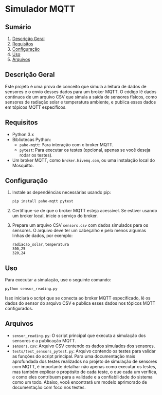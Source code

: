 # Simulador MQTT


## Sumário

1. [Descrição Geral](#descrição-geral)
2. [Requisitos](#requisitos)
3. [Configuração](#configuração)
4. [Uso](#uso)
5. [Arquivos](#arquivos)


## Descrição Geral

Este projeto é uma prova de conceito que simula a leitura de dados de sensores e o envio desses dados para um broker MQTT. O código lê dados contínuos de um arquivo CSV que simula a saída de sensores físicos, como sensores de radiação solar e temperatura ambiente, e publica esses dados em tópicos MQTT específicos.

## Requisitos

- Python 3.x
- Bibliotecas Python:
  - `paho-mqtt`: Para interação com o broker MQTT.
  - `pytest`: Para executar os testes (opcional, apenas se você deseja rodar os testes).
- Um broker MQTT, como `broker.hivemq.com`, ou uma instalação local do Mosquitto.

## Configuração

1. Instale as dependências necessárias usando pip:

   ```sh
   pip install paho-mqtt pytest
   ```

2. Certifique-se de que o broker MQTT esteja acessível. Se estiver usando um broker local, inicie o serviço do broker.

3. Prepare um arquivo CSV `sensors.csv` com dados simulados para os sensores. O arquivo deve ter um cabeçalho e pelo menos algumas linhas de dados, por exemplo:

   ```csv
   radiacao_solar,temperatura
   300,25
   320,24
   ```

## Uso

Para executar a simulação, use o seguinte comando:

```sh
python sensor_reading.py
```

Isso iniciará o script que se conecta ao broker MQTT especificado, lê os dados do sensor do arquivo CSV e publica esses dados nos tópicos MQTT configurados.

## Arquivos

- `sensor_reading.py`: O script principal que executa a simulação dos sensores e a publicação MQTT.
- `sensors.csv`: Arquivo CSV contendo os dados simulados dos sensores.
- `tests/test_sensors_pytest.py`: Arquivo contendo os testes para validar as funções do script principal.
Para uma documentação mais aprofundada dos testes realizados no projeto de simulação de sensores com MQTT, é importante detalhar não apenas como executar os testes, mas também explicar o propósito de cada teste, o que cada um verifica, e como eles contribuem para a validade e a confiabilidade do sistema como um todo. Abaixo, você encontrará um modelo aprimorado de documentação com foco nos testes.
